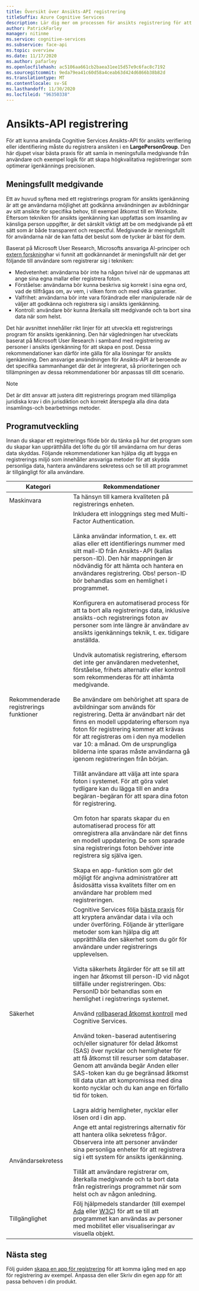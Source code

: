 ```yaml
---
title: Översikt över Ansikts-API registrering
titleSuffix: Azure Cognitive Services
description: Lär dig mer om processen för ansikts registrering för att registrera användare i en ansikts igenkännings tjänst.
author: PatrickFarley
manager: nitinme
ms.service: cognitive-services
ms.subservice: face-api
ms.topic: overview
ms.date: 11/17/2020
ms.author: pafarley
ms.openlocfilehash: ac5106aa661cb2baea31ee15d57e9c6fac8c7192
ms.sourcegitcommit: 9eda79ea41c60d58a4ceab63d424d6866b38b82d
ms.translationtype: MT
ms.contentlocale: sv-SE
ms.lasthandoff: 11/30/2020
ms.locfileid: "96350338"
---
```

# <a name="face-api-enrollment"></a>Ansikts-API registrering

För att kunna använda Cognitive Services Ansikts-API för ansikts verifiering eller identifiering måste du registrera ansikten i en **LargePersonGroup**. Den här djupet visar bästa praxis för att samla in meningsfulla medgivande från användare och exempel logik för att skapa högkvalitativa registreringar som optimerar igenkännings precisionen.  

## <a name="meaningful-consent"></a>Meningsfullt medgivande 

Ett av huvud syftena med ett registrerings program för ansikts igenkänning är att ge användarna möjlighet att godkänna användningen av avbildningar av sitt ansikte för specifika behov, till exempel åtkomst till en Worksite. Eftersom tekniken för ansikts igenkänning kan uppfattas som insamling av känsliga person uppgifter, är det särskilt viktigt att be om medgivande på ett sätt som är både transparent och respectful. Medgivande är meningsfullt för användarna när de kan fatta det beslut som de tycker är bäst för dem.   

Baserat på Microsoft User Research, Microsofts ansvariga AI-principer och [extern forskning](ftp://ftp.cs.washington.edu/tr/2000/12/UW-CSE-00-12-02.pdf)har vi funnit att godkännandet är meningsfullt när det ger följande till användare som registrerar sig i tekniken:

* Medvetenhet: användarna bör inte ha någon tvivel när de uppmanas att ange sina egna mallar eller registrera foton. 
* Förståelse: användarna bör kunna beskriva sig korrekt i sina egna ord, vad de tillfrågas om, av vem, i vilken form och med vilka garantier. 
* Valfrihet: användarna bör inte vara förändrade eller manipulerade när de väljer att godkänna och registrera sig i ansikts igenkänning. 
* Kontroll: användare bör kunna återkalla sitt medgivande och ta bort sina data när som helst. 

Det här avsnittet innehåller rikt linjer för att utveckla ett registrerings program för ansikts igenkänning. Den här vägledningen har utvecklats baserat på Microsoft User Research i samband med registrering av personer i ansikts igenkänning för att skapa en post. Dessa rekommendationer kan därför inte gälla för alla lösningar för ansikts igenkänning. Den ansvarige användningen för Ansikts-API är beroende av det specifika sammanhanget där det är integrerat, så prioriteringen och tillämpningen av dessa rekommendationer bör anpassas till ditt scenario. 

> [!NOTE]
> Det är ditt ansvar att justera ditt registrerings program med tillämpliga juridiska krav i din jurisdiktion och korrekt återspegla alla dina data insamlings-och bearbetnings metoder.

## <a name="application-development"></a>Programutveckling 

Innan du skapar ett registrerings flöde bör du tänka på hur det program som du skapar kan upprätthålla det löfte du gör till användarna om hur deras data skyddas. Följande rekommendationer kan hjälpa dig att bygga en registrerings miljö som innehåller ansvariga metoder för att skydda personliga data, hantera användarens sekretess och se till att programmet är tillgängligt för alla användare.  

|Kategori | Rekommendationer |
|---|---|
|Maskinvara | Ta hänsyn till kamera kvaliteten på registrerings enheten. |
|Rekommenderade registrerings funktioner | Inkludera ett inloggnings steg med Multi-Factor Authentication.</br></br>Länka användar information, t. ex. ett alias eller ett identifierings nummer med sitt mall-ID från Ansikts-API (kallas person-ID). Den här mappningen är nödvändig för att hämta och hantera en användares registrering. Obs! person-ID bör behandlas som en hemlighet i programmet.</br></br>Konfigurera en automatiserad process för att ta bort alla registrerings data, inklusive ansikts-och registrerings foton av personer som inte längre är användare av ansikts igenkännings teknik, t. ex. tidigare anställda.</br></br>Undvik automatisk registrering, eftersom det inte ger användaren medvetenhet, förståelse, frihets alternativ eller kontroll som rekommenderas för att inhämta medgivande. </br></br>Be användare om behörighet att spara de avbildningar som används för registrering. Detta är användbart när det finns en modell uppdatering eftersom nya foton för registrering kommer att krävas för att registreras om i den nya modellen var 10: a månad. Om de ursprungliga bilderna inte sparas måste användarna gå igenom registreringen från början.</br></br>Tillåt användare att välja att inte spara foton i systemet. För att göra valet tydligare kan du lägga till en andra begäran-begäran för att spara dina foton för registrering. </br></br>Om foton har sparats skapar du en automatiserad process för att omregistrera alla användare när det finns en modell uppdatering. De som sparade sina registrerings foton behöver inte registrera sig själva igen. </br></br>Skapa en app-funktion som gör det möjligt för angivna administratörer att åsidosätta vissa kvalitets filter om en användare har problem med registreringen. |
|Säkerhet | Cognitive Services följa [bästa praxis](../cognitive-services-virtual-networks.md?tabs=portal) för att kryptera användar data i vila och under överföring. Följande är ytterligare metoder som kan hjälpa dig att upprätthålla den säkerhet som du gör för användare under registrerings upplevelsen. </br></br>Vidta säkerhets åtgärder för att se till att ingen har åtkomst till person-ID vid något tillfälle under registreringen. Obs: PersonID bör behandlas som en hemlighet i registrerings systemet. </br></br>Använd [rollbaserad åtkomst kontroll](../../role-based-access-control/overview.md) med Cognitive Services. </br></br>Använd token-baserad autentisering och/eller signaturer för delad åtkomst (SAS) över nycklar och hemligheter för att få åtkomst till resurser som databaser. Genom att använda begär Anden eller SAS-token kan du ge begränsad åtkomst till data utan att kompromissa med dina konto nycklar och du kan ange en förfallo tid för token. </br></br>Lagra aldrig hemligheter, nycklar eller lösen ord i din app. |
|Användarsekretess |Ange ett antal registrerings alternativ för att hantera olika sekretess frågor. Observera inte att personer använder sina personliga enheter för att registrera sig i ett system för ansikts igenkänning. </br></br>Tillåt att användare registrerar om, återkalla medgivande och ta bort data från registrerings programmet när som helst och av någon anledning. |
|Tillgänglighet |Följ hjälpmedels standarder (till exempel [Ada](https://www.ada.gov/regs2010/2010ADAStandards/2010ADAstandards.htm) eller [W3C](https://www.w3.org/TR/WCAG21/)) för att se till att programmet kan användas av personer med mobilitet eller visualiseringar av visuella objekt. |

## <a name="next-steps"></a>Nästa steg  

Följ guiden [skapa en app för registrering](build-enrollment-app.md) för att komma igång med en app för registrering av exempel. Anpassa den eller Skriv din egen app för att passa behoven i din produkt.